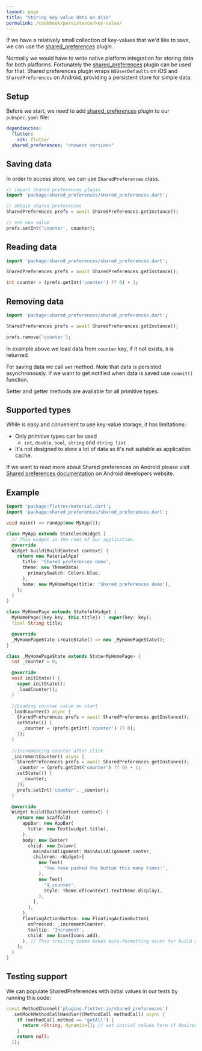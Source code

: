 ```yaml
---
layout: page
title: "Storing key-value data on disk"
permalink: /cookbook/persistence/key-value/
---
```


If we have a relatively small collection of key-values that we'd like to save, we can use the [shared_preferences](https://pub.dartlang.org/packages/shared_preferences) plugin.

Normally we would have to write native platform integration for storing data for both platforms. Fortunately the [shared_preferences](https://pub.dartlang.org/packages/shared_preferences) plugin can be used for that. Shared preferences plugin wraps `NSUserDefaults` on iOS and `SharedPreferences` on Android, providing a persistent store for simple data.

## Setup

Before we start, we need to add [shared_preferences](https://pub.dartlang.org/packages/shared_preferences) plugin to our `pubspec.yaml` file:

```yaml
dependencies:
  flutter:
    sdk: flutter
  shared_preferences: "<newest version>"
```

## Saving data

In order to access store, we can use `SharedPreferences` class.


```dart
// import shared preferences plugin
import 'package:shared_preferences/shared_preferences.dart';

// obtain shared preferences 
SharedPreferences prefs = await SharedPreferences.getInstance();

// set new value
prefs.setInt('counter', counter);
```


## Reading data

```dart
import 'package:shared_preferences/shared_preferences.dart';

SharedPreferences prefs = await SharedPreferences.getInstance();

int counter = (prefs.getInt('counter') ?? 0) + 1;
```

## Removing data

```dart
import 'package:shared_preferences/shared_preferences.dart';

SharedPreferences prefs = await SharedPreferences.getInstance();

prefs.remove('counter');
```

In example above we load data from `counter` key, if it not exists, `0` is returned. 

For saving data we call `set` method. Note that data is persisted asynchronously. If we want to get notified when data is saved use `commit()` function. 

Setter and getter methods are available for all primitive types.

## Supported types

While is easy and convenient to use key-value storage, it has limitations:

- Only primitive types can be used
  - `int`, `double`, `bool`, `string` and `string list`
- It's not designed to store a lot of data so it's not suitable as application cache.

If we want to read more about Shared preferences on Android please visit [Shared preferences documentation](https://developer.android.com/guide/topics/data/data-storage.html#pref) on Android developers website.

## Example

```dart
import 'package:flutter/material.dart';
import 'package:shared_preferences/shared_preferences.dart';

void main() => runApp(new MyApp());

class MyApp extends StatelessWidget {
  // This widget is the root of our application.
  @override
  Widget build(BuildContext context) {
    return new MaterialApp(
      title: 'Shared preferences demo',
      theme: new ThemeData(
        primarySwatch: Colors.blue,
      ),
      home: new MyHomePage(title: 'Shared preferences demo'),
    );
  }
}

class MyHomePage extends StatefulWidget {
  MyHomePage({Key key, this.title}) : super(key: key);
  final String title;

  @override
  _MyHomePageState createState() => new _MyHomePageState();
}

class _MyHomePageState extends State<MyHomePage> {
  int _counter = 0;

  @override
  void initState() {
    super.initState();
    _loadCounter();
  }

  //Loading counter value on start 
  _loadCounter() async {
    SharedPreferences prefs = await SharedPreferences.getInstance();
    setState(() {
      _counter = (prefs.getInt('counter') ?? 0);
    });
  }
  
  //Incrementing counter after click
  _incrementCounter() async {
    SharedPreferences prefs = await SharedPreferences.getInstance();
    _counter = (prefs.getInt('counter') ?? 0) + 1;
    setState(() {
      _counter;
    });
    prefs.setInt('counter', _counter);
  }

  @override
  Widget build(BuildContext context) {
    return new Scaffold(
      appBar: new AppBar(
        title: new Text(widget.title),
      ),
      body: new Center(
        child: new Column(
          mainAxisAlignment: MainAxisAlignment.center,
          children: <Widget>[
            new Text(
              'You have pushed the button this many times:',
            ),
            new Text(
              '$_counter',
              style: Theme.of(context).textTheme.display1,
            ),
          ],
        ),
      ),
      floatingActionButton: new FloatingActionButton(
        onPressed: _incrementCounter,
        tooltip: 'Increment',
        child: new Icon(Icons.add),
      ), // This trailing comma makes auto-formatting nicer for build methods.
    );
  }
}

```

## Testing support

We can populate SharedPreferences with initial values in our tests by running this code:

```dart
const MethodChannel('plugins.flutter.io/shared_preferences')
  .setMockMethodCallHandler((MethodCall methodCall) async {
    if (methodCall.method == 'getAll') {
      return <String, dynamic>{}; // set initial values here if desired
    }
    return null;
  });
```